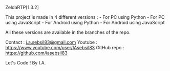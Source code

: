 ZeldaRTP[1.3.2]

This project is made in 4 different versions :
    - For PC using Python
    - For PC using JavaScript
    - For Android using Python
    - For Android using JavaScript

All these versions are available in the branches of the repo.

Contact     : i.a.sebsil83@gmail.com
Youtube     : https://www.youtube.com/user/IAsebsil83
GitHub repo : https://github.com/iasebsil83

Let's Code !                                  By I.A.
